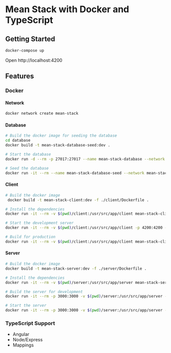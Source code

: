 # Mean Stack with Docker and TypeScript

## Getting Started
```sh
docker-compose up
```

Open http://localhost:4200

## Features
### Docker
#### Network
```sh
docker network create mean-stack
```

#### Database
```sh
# Build the docker image for seeding the database
cd database
docker build -t mean-stack-database-seed:dev .

# Start the database
docker run -d --rm -p 27017:27017 --name mean-stack-database --network mean-stack mongo

# Seed the database
docker run -it --rm --name mean-stack-database-seed --network mean-stack mean-stack-database-seed:dev
```

#### Client
```sh
# Build the docker image
 docker build -t mean-stack-client:dev -f ./client/Dockerfile .

# Install the dependencies
docker run -it --rm -v $(pwd)/client:/usr/src/app/client mean-stack-client:dev yarn

# Start the development server
docker run -it --rm -v $(pwd)/client:/usr/src/app/client -p 4200:4200 --name mean-stack-client --network mean-stack mean-stack-client:dev

# Build for production
docker run -it --rm -v $(pwd)/client:/usr/src/app/client mean-stack-client:dev npm run build
```

#### Server
```sh
# Build the docker image
docker build -t mean-stack-server:dev -f ./server/Dockerfile .

# Install the dependencies
docker run -it --rm -v $(pwd)/server:/usr/src/app/server mean-stack-server:dev yarn

# Build the server for development
docker run -it --rm -p 3000:3000 -v $(pwd)/server:/usr/src/app/server -v $(pwd)/client/dist:/usr/src/app/client/dist mean-stack-server:dev npm run dev

# Start the server
docker run -it --rm -p 3000:3000 -v $(pwd)/server:/usr/src/app/server -v $(pwd)/client/dist:/usr/src/app/client/dist --name mean-stack-server --network mean-stack mean-stack-server:dev
```

### TypeScript Support
- Angular
- Node/Express
- Mappings

